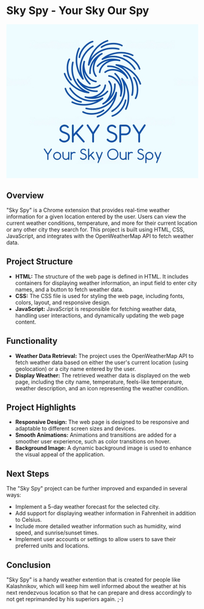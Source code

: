 # Sky Spy - Your Sky Our Spy

![Your Logo](images/logo.png)

## Overview
"Sky Spy" is a Chrome extension that provides real-time weather information for a given location entered by the user. Users can view the current weather conditions, temperature, and more for their current location or any other city they search for. This project is built using HTML, CSS, JavaScript, and integrates with the OpenWeatherMap API to fetch weather data.

## Project Structure
- **HTML:** The structure of the web page is defined in HTML. It includes containers for displaying weather information, an input field to enter city names, and a button to fetch weather data.
- **CSS:** The CSS file is used for styling the web page, including fonts, colors, layout, and responsive design.
- **JavaScript:** JavaScript is responsible for fetching weather data, handling user interactions, and dynamically updating the web page content.

## Functionality
- **Weather Data Retrieval:** The project uses the OpenWeatherMap API to fetch weather data based on either the user's current location (using geolocation) or a city name entered by the user.
- **Display Weather:** The retrieved weather data is displayed on the web page, including the city name, temperature, feels-like temperature, weather description, and an icon representing the weather condition.

## Project Highlights
- **Responsive Design:** The web page is designed to be responsive and adaptable to different screen sizes and devices.
- **Smooth Animations:** Animations and transitions are added for a smoother user experience, such as color transitions on hover.
- **Background Image:** A dynamic background image is used to enhance the visual appeal of the application.

## Next Steps
The "Sky Spy" project can be further improved and expanded in several ways:
- Implement a 5-day weather forecast for the selected city.
- Add support for displaying weather information in Fahrenheit in addition to Celsius.
- Include more detailed weather information such as humidity, wind speed, and sunrise/sunset times.
- Implement user accounts or settings to allow users to save their preferred units and locations.

## Conclusion
"Sky Spy" is a handy weather extention that is created for people like Kalashnikov, which will keep him well informed about the weather at his next rendezvous location so that he can prepare and dress accordingly to not get reprimanded by his superiors again. ;-)


